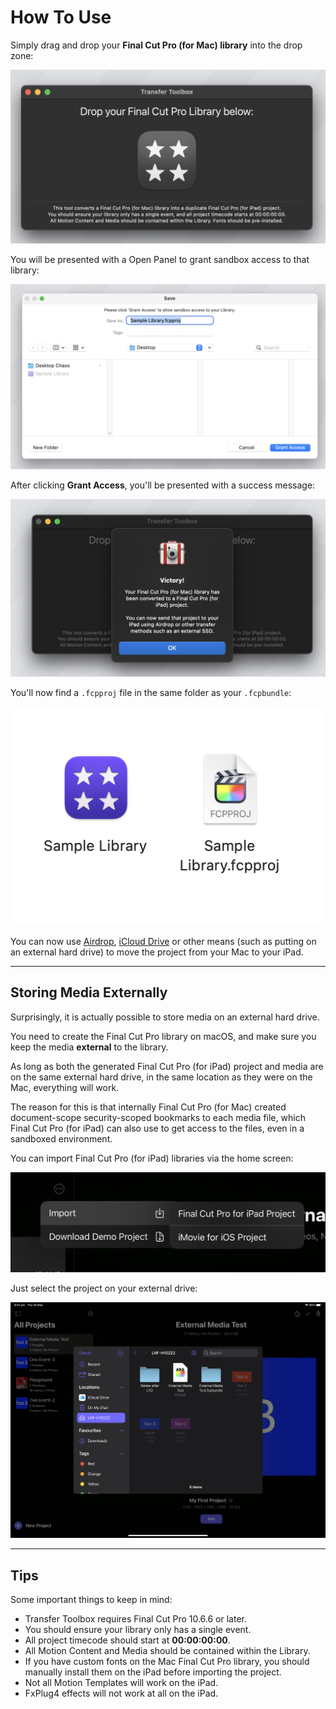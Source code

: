 # How To Use

Simply drag and drop your **Final Cut Pro (for Mac) library** into the drop zone:

![_Screenshot of Transfer Toolbox_](static/homepage.png)

You will be presented with a Open Panel to grant sandbox access to that library:

![_Screenshot of Transfer Toolbox_](static/grant-access.png)

After clicking **Grant Access**, you'll be presented with a success message:

![_Screenshot of Transfer Toolbox_](static/victory.png)

You'll now find a `.fcpproj` file in the same folder as your `.fcpbundle`:

![_Screenshot of Transfer Toolbox_](static/result-files.png)

You can now use [Airdrop](https://support.apple.com/en-au/HT203106#:~:text=Select%20AirDrop%20in%20the%20sidebar,recipient%20shown%20in%20the%20window.), [iCloud Drive](https://support.apple.com/en-au/guide/mac-help/mchle5a61431/mac) or other means (such as putting on an external hard drive) to move the project from your Mac to your iPad.

---

## Storing Media Externally

Surprisingly, it is actually possible to store media on an external hard drive.

You need to create the Final Cut Pro library on macOS, and make sure you keep the media **external** to the library.

As long as both the generated Final Cut Pro (for iPad) project and media are on the same external hard drive, in the same location as they were on the Mac, everything will work.

The reason for this is that internally Final Cut Pro (for Mac) created document-scope security-scoped bookmarks to each media file, which Final Cut Pro (for iPad) can also use to get access to the files, even in a sandboxed environment.

You can import Final Cut Pro (for iPad) libraries via the home screen:

![_Screenshot of Final Cut Pro (for iPad)_](static/import-ipad.jpeg)

Just select the project on your external drive:

![_Screenshot of Final Cut Pro (for iPad)_](static/external-ssd.jpeg)

---

## Tips

Some important things to keep in mind:

- Transfer Toolbox requires Final Cut Pro 10.6.6 or later.
- You should ensure your library only has a single event.
- All project timecode should start at **00:00:00:00**.
- All Motion Content and Media should be contained within the Library.
- If you have custom fonts on the Mac Final Cut Pro library, you should manually install them on the iPad before importing the project.
- Not all Motion Templates will work on the iPad.
- FxPlug4 effects will not work at all on the iPad.